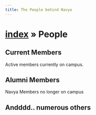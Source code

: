 ```yaml
---
title: The People behind Navya
---
```


# [index](/) &raquo; People

## Current Members

Active members currently on campus.

## Alumni Members

Navya Members no longer on campus

## Andddd.. numerous others

